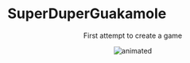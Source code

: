 # SuperDuperGuakamole
<p align="center">
    First attempt to create a game
</p>
<p align="center">
  <img src="gif/teset.gif" alt="animated" />
</p>

